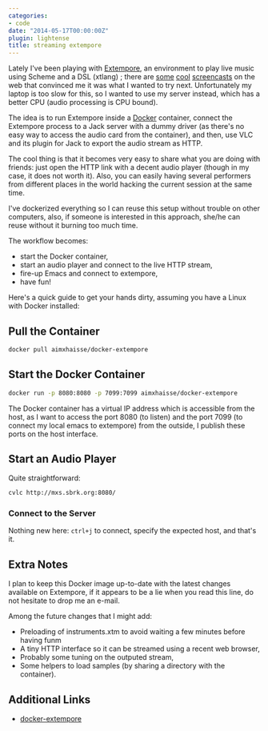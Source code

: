 ```yaml
---
categories:
- code
date: "2014-05-17T00:00:00Z"
plugin: lightense
title: streaming extempore
---
```


Lately I've been playing with
[Extempore](http://extempore.moso.com.au/), an environment to play
live music using Scheme and a DSL (xtlang) ; there are
[some](https://www.youtube.com/watch?v=GSGKEy8vHqg)
[cool](http://benswift.me/2013/12/16/new-screencast-asmodeus-redux/)
[screencasts](http://benswift.me/2014/02/17/new-screencast-another-late-christmas/)
on the web that convinced me it was what I wanted to try
next. Unfortunately my laptop is too slow for this, so I wanted to use
my server instead, which has a better CPU (audio processing is CPU
bound).

The idea is to run Extempore inside a
[Docker](https://www.docker.com/) container, connect the Extempore
process to a Jack server with a dummy driver (as there's no easy way
to access the audio card from the container), and then, use VLC and
its plugin for Jack to export the audio stream as HTTP.

The cool thing is that it becomes very easy to share what you are
doing with friends: just open the HTTP link with a decent audio player
(though in my case, it does not worth it). Also, you can easily having
several performers from different places in the world hacking the
current session at the same time.

I've dockerized everything so I can reuse this setup without trouble
on other computers, also, if someone is interested in this approach,
she/he can reuse without it burning too much time.

The workflow becomes:

* start the Docker container,
* start an audio player and connect to the live HTTP stream,
* fire-up Emacs and connect to extempore,
* have fun!

Here's a quick guide to get your hands dirty, assuming you have a
Linux with Docker installed:

## Pull the Container

```bash
docker pull aimxhaisse/docker-extempore
```

## Start the Docker Container

```bash
docker run -p 8080:8080 -p 7099:7099 aimxhaisse/docker-extempore
```

The Docker container has a virtual IP address which is accessible from
the host, as I want to access the port 8080 (to listen) and the port
7099 (to connect my local emacs to extempore) from the outside, I
publish these ports on the host interface.

## Start an Audio Player

Quite straightforward:

```bash
cvlc http://mxs.sbrk.org:8080/
```

### Connect to the Server

Nothing new here: `ctrl+j` to connect, specify the expected host, and
that's it.

## Extra Notes

I plan to keep this Docker image up-to-date with the latest changes
available on Extempore, if it appears to be a lie when you read this
line, do not hesitate to drop me an e-mail.

Among the future changes that I might add:

* Preloading of instruments.xtm to avoid waiting a few minutes before having funm
* A tiny HTTP interface so it can be streamed using a recent web browser,
* Probably some tuning on the outputed stream,
* Some helpers to load samples (by sharing a directory with the container).

## Additional Links

* [docker-extempore](https://index.docker.io/u/aimxhaisse/docker-extempore/)
